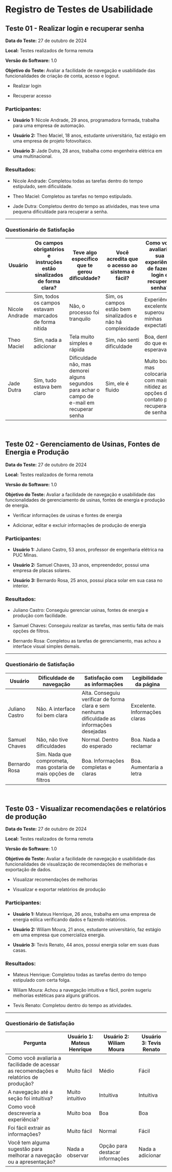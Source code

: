 # Registro de Testes de Usabilidade

## Teste 01 - Realizar login e recuperar senha

**Data do Teste:** 27 de outubro de 2024  

**Local:** Testes realizados de forma remota  

**Versão do Software:** 1.0  

**Objetivo do Teste:** Avaliar a facilidade de navegação e usabilidade das funcionalidades de criação de conta, acesso e logout.

- Realizar login
  
- Recuperar acesso

### Participantes:

- **Usuário 1:** Nicole Andrade, 29 anos, programadora formada, trabalha para uma empresa de automação.
  
- **Usuário 2:** Theo Maciel, 18 anos, estudante universitário, faz estágio em uma empresa de projeto fotovoltaico.
  
- **Usuário 3:** Jade Dutra, 28 anos, trabalha como engenheira elétrica em uma multinacional.

### Resultados:

- Nicole Andrade: Completou todas as tarefas dentro do tempo estipulado, sem dificuldade.
  
- Theo Maciel: Completou as tarefas no tempo estipulado.
  
- Jade Dutra: Completou dentro do tempo as atividades, mas teve uma pequena dificuldade para recuperar a senha.

---

### Questionário de Satisfação

| Usuário            | Os campos obrigatórios e instruções estão sinalizados de forma clara? | Teve algo específico que te gerou dificuldade?                             | Você acredita que o acesso ao sistema é fácil?               | Como você avaliaria sua experiência de fazer o login e recuperar senha?        |
|--------------------|---------------------------------------------------------------------|---------------------------------------------------------------------------------------|------------------------------------------------------------------|---------------------------------------------------------------------------------|
| Nicole Andrade      | Sim, todos os campos estavam marcados de forma nítida                   | Não, o processo foi tranquilo                                             | Sim, os campos estão bem sinalizados e não há complexidade  | Experiência excelente, superou minhas expectativas                          |
| Theo Maciel    | Sim, nada a adicionar                          | Tela muito simples e rápida                                                                   | Sim, não senti dificuldade                     | Boa, dentro do que eu esperava            |
| Jade Dutra         | Sim, tudo estava bem claro                                           | Dificuldade não, mas demorei alguns segundos para achar o campo de e-mail em recuperar senha | Sim, ele é fluido                      | Muito boa, mas colocaria com mais nitidez as opções de contato para recuperação de senha   |

<br>

## Teste 02 - Gerenciamento de Usinas, Fontes de Energia e Produção

**Data do Teste:** 27 de outubro de 2024  

**Local:** Testes realizados de forma remota  

**Versão do Software:** 1.0  

**Objetivo do Teste:** Avaliar a facilidade de navegação e usabilidade das funcionalidades de gerenciamento de usinas, fontes de energia e produção de energia.

- Verificar informações de usinas e fontes de energia

- Adicionar, editar e excluir informações de produção de energia

### Participantes:

- **Usuário 1:** Juliano Castro, 53 anos, professor de engenharia elétrica na PUC Minas.
  
- **Usuário 2:** Samuel Chaves, 33 anos, empreendedor, possui uma empresa de placas solares.
  
- **Usuário 3:** Bernardo Rosa, 25 anos, possui placa solar em sua casa no interior.

### Resultados:

- Juliano Castro: Conseguiu gerenciar usinas, fontes de energia e produção com facilidade.
  
- Samuel Chaves: Conseguiu realizar as tarefas, mas sentiu falta de mais opções de filtros.
  
- Bernardo Rosa: Completou as tarefas de gerenciamento, mas achou a interface visual simples demais.

---

### Questionário de Satisfação

| Usuário            | Dificuldade de navegação                                          | Satisfação com as informações                                     | Legibilidade da página                                   |
|--------------------|-----------------------------------------------------------------|---------------------------------------------------------------|--------------------------------------------------------|
| Juliano Castro   | Não. A interface foi bem clara                            | Alta. Conseguiu verificar de forma clara e sem nenhuma dificuldade as informações desejadas | Excelente. Informações claras       |
| Samuel Chaves    | Não, não tive dificuldades | Normal. Dentro do esperado                  | Boa. Nada a reclamar     |
| Bernardo Rosa    | Sim. Nada que comprometa, mas gostaria de mais opções de filtros   | Boa. Informações completas e claras   | Boa. Aumentaria a letra    |

<br>

## Teste 03 - Visualizar recomendações e relatórios de produção

**Data do Teste:** 27 de outubro de 2024  

**Local:** Testes realizados de forma remota  

**Versão do Software:** 1.0  

**Objetivo do Teste:** Avaliar a facilidade de navegação e usabilidade das funcionalidades de visualização de recomendações de melhorias e exportação de dados.

- Visualizar recomendações de melhorias
  
- Visualizar e exportar relatórios de produção

### Participantes:

- **Usuário 1:** Mateus Henrique, 26 anos, trabalha em uma empresa de energia eólica verificando dados e fazendo relatórios.
  
- **Usuário 2:** Wiliam Moura, 21 anos, estudante universitário, faz estágio em uma empresa que comercializa energia.
  
- **Usuário 3:** Tevis Renato, 44 anos, possui energia solar em suas duas casas.

### Resultados:

- Mateus Henrique: Completou todas as tarefas dentro do tempo estipulado com certa folga.
  
- Wiliam Moura: Achou a navegação intuitiva e fácil, porém sugeriu melhorias estéticas para alguns gráficos.
  
- Tevis Renato: Completou dentro do tempo as atividades.

---

### Questionário de Satisfação

| Pergunta                                                        | Usuário 1: Mateus Henrique | Usuário 2: Wiliam Moura | Usuário 3: Tevis Renato |                                             
|-----------------------------------------------------------------|----------------------------|--------------------------|-------------------------|
| Como você avaliaria a facilidade de acessar as recomendações e relatórios de produção? | Muito fácil                | Médio                    | Fácil                   |
| A navegação até a seção foi intuitiva?                         | Muito intuitivo            | Intuitiva                | Intuitiva               |
| Como você descreveria a experiência?                           | Muito boa                  | Boa                      | Boa                     |
| Foi fácil extrair as informações?                               | Muito fácil                | Normal                   | Fácil                   |
| Você tem alguma sugestão para melhorar a navegação ou a apresentação? | Nada a observar            | Opção para destacar informações | Nada a adicionar      |





